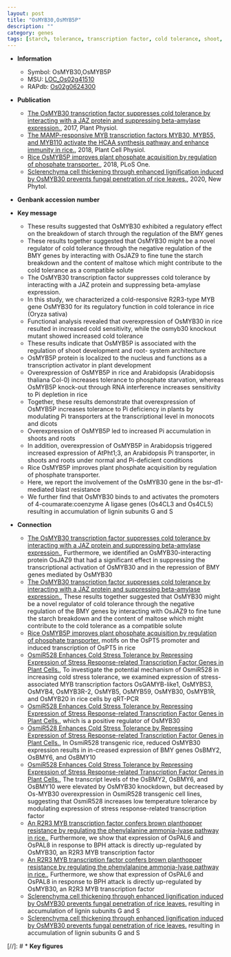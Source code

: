 ```yaml
---
layout: post
title: "OsMYB30,OsMYB5P"
description: ""
category: genes
tags: [starch, tolerance, transcription factor, cold tolerance, shoot, development, architecture, nucleus, plant development, Pi, transcription activator, phosphate,  pi , phosphate transport, phosphate starvation, phosphate acquisition, resistance, blast, lignin, blast resistance]
---
```


* **Information**  
    + Symbol: OsMYB30,OsMYB5P  
    + MSU: [LOC_Os02g41510](http://rice.plantbiology.msu.edu/cgi-bin/ORF_infopage.cgi?orf=LOC_Os02g41510)  
    + RAPdb: [Os02g0624300](http://rapdb.dna.affrc.go.jp/viewer/gbrowse_details/irgsp1?name=Os02g0624300)  

* **Publication**  
    + [The OsMYB30 transcription factor suppresses cold tolerance by interacting with a JAZ protein and suppressing beta-amylase expression.](http://www.ncbi.nlm.nih.gov/pubmed?term=The+OsMYB30+transcription+factor+suppresses+cold+tolerance+by+interacting+with+a+JAZ+protein+and+suppressing+beta-amylase+expression.%5BTitle%5D), 2017, Plant Physiol.
    + [The MAMP-responsive MYB transcription factors MYB30, MYB55, and MYB110 activate the HCAA synthesis pathway and enhance immunity in rice.](http://www.ncbi.nlm.nih.gov/pubmed?term=The+MAMP-responsive+MYB+transcription+factors+MYB30,+MYB55,+and+MYB110+activate+the+HCAA+synthesis+pathway+and+enhance+immunity+in+rice.%5BTitle%5D), 2018, Plant Cell Physiol.
    + [Rice OsMYB5P improves plant phosphate acquisition by regulation of phosphate transporter.](http://www.ncbi.nlm.nih.gov/pubmed?term=Rice+OsMYB5P+improves+plant+phosphate+acquisition+by+regulation+of+phosphate+transporter.%5BTitle%5D), 2018, PLoS One.
    + [Sclerenchyma cell thickening through enhanced lignification induced by OsMYB30 prevents fungal penetration of rice leaves.](http://www.ncbi.nlm.nih.gov/pubmed?term=Sclerenchyma+cell+thickening+through+enhanced+lignification+induced+by+OsMYB30+prevents+fungal+penetration+of+rice+leaves.%5BTitle%5D), 2020, New Phytol.

* **Genbank accession number**  

* **Key message**  
    + These results suggested that OsMYB30 exhibited a regulatory effect on the breakdown of starch through the regulation of the BMY genes
    + These results together suggested that OsMYB30 might be a novel regulator of cold tolerance through the negative regulation of the BMY genes by interacting with OsJAZ9 to fine tune the starch breakdown and the content of maltose which might contribute to the cold tolerance as a compatible solute
    + The OsMYB30 transcription factor suppresses cold tolerance by interacting with a JAZ protein and suppressing beta-amylase expression.
    + In this study, we characterized a cold-responsive R2R3-type MYB gene OsMYB30 for its regulatory function in cold tolerance in rice (Oryza sativa)
    + Functional analysis revealed that overexpression of OsMYB30 in rice resulted in increased cold sensitivity, while the osmyb30 knockout mutant showed increased cold tolerance
    + These results indicate that OsMYB5P is associated with the regulation of shoot development and root- system architecture
    + OsMYB5P protein is localized to the nucleus and functions as a transcription activator in plant development
    + Overexpression of OsMYB5P in rice and Arabidopsis (Arabidopsis thaliana Col-0) increases tolerance to phosphate starvation, whereas OsMYB5P knock-out through RNA interference increases sensitivity to Pi depletion in rice
    + Together, these results demonstrate that overexpression of OsMYB5P increases tolerance to Pi deficiency in plants by modulating Pi transporters at the transcriptional level in monocots and dicots
    + Overexpression of OsMYB5P led to increased Pi accumulation in shoots and roots
    + In addition, overexpression of OsMYB5P in Arabidopsis triggered increased expression of AtPht1;3, an Arabidopsis Pi transporter, in shoots and roots under normal and Pi-deficient conditions
    + Rice OsMYB5P improves plant phosphate acquisition by regulation of phosphate transporter.
    + Here, we report the involvement of the OsMYB30 gene in the bsr-d1-mediated blast resistance
    + We further find that OsMYB30 binds to and activates the promoters of 4-coumarate:coenzyme A ligase genes (Os4CL3 and Os4CL5) resulting in accumulation of lignin subunits G and S

* **Connection**  
    + [The OsMYB30 transcription factor suppresses cold tolerance by interacting with a JAZ protein and suppressing beta-amylase expression.](http://www.ncbi.nlm.nih.gov/pubmed?term=The+OsMYB30+transcription+factor+suppresses+cold+tolerance+by+interacting+with+a+JAZ+protein+and+suppressing+beta-amylase+expression.%5BTitle%5D), Furthermore, we identified an OsMYB30-interacting protein OsJAZ9 that had a significant effect in suppressing the transcriptional activation of OsMYB30 and in the repression of BMY genes mediated by OsMYB30
    + [The OsMYB30 transcription factor suppresses cold tolerance by interacting with a JAZ protein and suppressing beta-amylase expression.](http://www.ncbi.nlm.nih.gov/pubmed?term=The+OsMYB30+transcription+factor+suppresses+cold+tolerance+by+interacting+with+a+JAZ+protein+and+suppressing+beta-amylase+expression.%5BTitle%5D), These results together suggested that OsMYB30 might be a novel regulator of cold tolerance through the negative regulation of the BMY genes by interacting with OsJAZ9 to fine tune the starch breakdown and the content of maltose which might contribute to the cold tolerance as a compatible solute
    + [Rice OsMYB5P improves plant phosphate acquisition by regulation of phosphate transporter.](MYB+binding+site) motifs on the OsPT5 promoter and induced transcription of OsPT5 in rice
    + [OsmiR528 Enhances Cold Stress Tolerance by Repressing Expression of Stress Response-related Transcription Factor Genes in Plant Cells.](http://www.ncbi.nlm.nih.gov/pubmed?term=OsmiR528+Enhances+Cold+Stress+Tolerance+by+Repressing+Expression+of+Stress+Response-related+Transcription+Factor+Genes+in+Plant+Cells.%5BTitle%5D), To investigate the potential mechanism of OsmiR528 in increasing cold stress tolerance, we examined expression of stress-associated MYB transcription factors OsGAMYB-like1, OsMYBS3, OsMYB4, OsMYB3R-2, OsMYB5, OsMYB59, OsMYB30, OsMYB1R, and OsMYB20 in rice cells by qRT-PCR
    + [OsmiR528 Enhances Cold Stress Tolerance by Repressing Expression of Stress Response-related Transcription Factor Genes in Plant Cells.](Os06g06050), which is a positive regulator of OsMYB30
    + [OsmiR528 Enhances Cold Stress Tolerance by Repressing Expression of Stress Response-related Transcription Factor Genes in Plant Cells.](http://www.ncbi.nlm.nih.gov/pubmed?term=OsmiR528+Enhances+Cold+Stress+Tolerance+by+Repressing+Expression+of+Stress+Response-related+Transcription+Factor+Genes+in+Plant+Cells.%5BTitle%5D),  In OsmiR528 transgenic rice, reduced OsMYB30 expression results in in-creased expression of BMY genes OsBMY2, OsBMY6, and OsBMY10
    + [OsmiR528 Enhances Cold Stress Tolerance by Repressing Expression of Stress Response-related Transcription Factor Genes in Plant Cells.](http://www.ncbi.nlm.nih.gov/pubmed?term=OsmiR528+Enhances+Cold+Stress+Tolerance+by+Repressing+Expression+of+Stress+Response-related+Transcription+Factor+Genes+in+Plant+Cells.%5BTitle%5D),  The transcript levels of the OsBMY2, OsBMY6, and OsBMY10 were elevated by OsMYB30 knockdown, but decreased by Os-MYB30 overexpression in OsmiR528 transgenic cell lines, suggesting that OsmiR528 increases low temperature tolerance by modulating expression of stress response-related transcription factor
    + [An R2R3 MYB transcription factor confers brown planthopper resistance by regulating the phenylalanine ammonia-lyase pathway in rice.](http://www.ncbi.nlm.nih.gov/pubmed?term=An+R2R3+MYB+transcription+factor+confers+brown+planthopper+resistance+by+regulating+the+phenylalanine+ammonia-lyase+pathway+in+rice.%5BTitle%5D),  Furthermore, we show that expression of OsPAL6 and OsPAL8 in response to BPH attack is directly up-regulated by OsMYB30, an R2R3 MYB transcription factor
    + [An R2R3 MYB transcription factor confers brown planthopper resistance by regulating the phenylalanine ammonia-lyase pathway in rice.](http://www.ncbi.nlm.nih.gov/pubmed?term=An+R2R3+MYB+transcription+factor+confers+brown+planthopper+resistance+by+regulating+the+phenylalanine+ammonia-lyase+pathway+in+rice.%5BTitle%5D),  Furthermore, we show that expression of OsPAL6 and OsPAL8 in response to BPH attack is directly up-regulated by OsMYB30, an R2R3 MYB transcription factor
    + [Sclerenchyma cell thickening through enhanced lignification induced by OsMYB30 prevents fungal penetration of rice leaves.](Os4CL3+and+Os4CL5) resulting in accumulation of lignin subunits G and S
    + [Sclerenchyma cell thickening through enhanced lignification induced by OsMYB30 prevents fungal penetration of rice leaves.](Os4CL3+and+Os4CL5) resulting in accumulation of lignin subunits G and S

[//]: # * **Key figures**  


